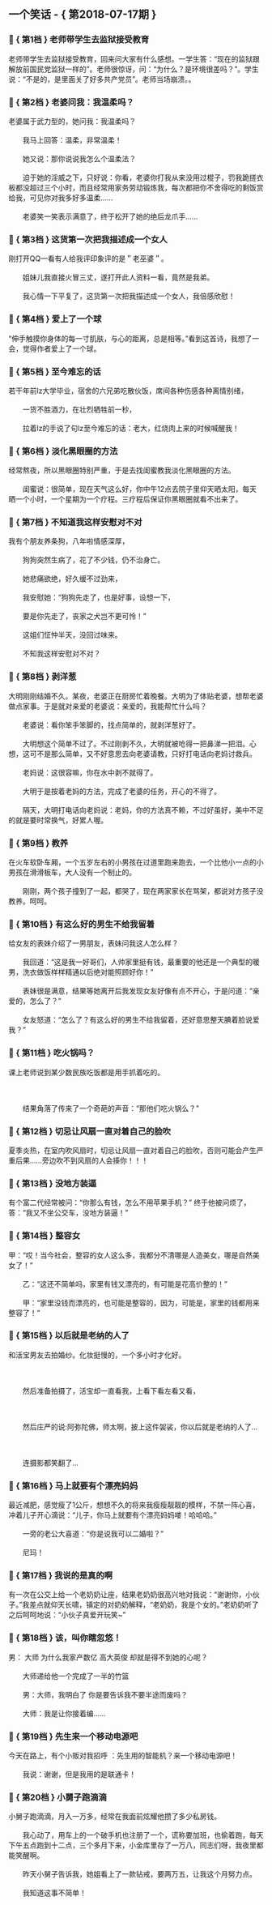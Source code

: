 ## 一个笑话 - { 第2018-07-17期 }
</hr>

### :jack_o_lantern: { 第1档 } 老师带学生去监狱接受教育
老师带学生去监狱接受教育，回来问大家有什么感想。一学生答：“现在的监狱跟解放前国民党监狱一样的”。老师很惊讶，问：“为什么？是环境很差吗？”。学生说：“不是的，是里面关了好多共产党员”。老师当场崩溃。。


### :jack_o_lantern: { 第2档 } 老婆问我：我温柔吗？
老婆属于武力型的，她问我：我温柔吗？<br/><br/>　　我马上回答：温柔，非常温柔！<br/><br/>　　她又说：那你说说我怎么个温柔法？<br/><br/>　　迫于她的淫威之下，只好说：你看，老婆你打我从来没用过棍子，罚我跪搓衣板都没超过三个小时，而且经常用家务劳动锻炼我，每次都把你不舍得吃的剩饭赏给我，可见你对我多好多温柔……<br/><br/>　　老婆笑一笑表示满意了，终于松开了她的绝后龙爪手……


### :jack_o_lantern: { 第3档 } 这货第一次把我描述成一个女人
刚打开QQ一看有人给我评印象评的是＂老巫婆＂。<br/><br/>　　姐妹儿我直接火冒三丈，遂打开此人资料一看，竟然是我弟。<br/><br/>　　我心情一下平复了，这货第一次把我描述成一个女人，我倍感欣慰！


### :jack_o_lantern: { 第4档 } 爱上了一个球
“伸手触摸你身体的每一寸肌肤，与心的距离，总是相等。”看到这首诗，我想了一会，觉得作者爱上了一个球。


### :jack_o_lantern: { 第5档 } 至今难忘的话
若干年前lz大学毕业，宿舍的六兄弟吃散伙饭，席间各种伤感各种离情别绪，<br/><br/>　　一货不胜酒力，在壮烈牺牲前一秒，<br/><br/>　　拉着lz的手说了句lz至今难忘的话：老大，红烧肉上来的时候喊醒我！


### :jack_o_lantern: { 第6档 } 淡化黑眼圈的方法
经常熬夜，所以黑眼圈特别严重，于是去找闺蜜教我淡化黑眼圈的方法。<br/><br/>　　闺蜜说：很简单，现在天气这么好，你中午12点去院子里仰天晒太阳，每天晒一个小时，一个星期为一个疗程。三疗程后保证你黑眼圈就看不出来了。


### :jack_o_lantern: { 第7档 } 不知道我这样安慰对不对
我有个朋友养条狗，八年啦情感深厚，<br/><br/>　　狗狗突然生病了，花了不少钱，仍不治身亡。<br/><br/>　　她悲痛欲绝，好久缓不过劲来，<br/><br/>　　我安慰她：“狗狗先走了，也是好事，设想一下，<br/><br/>　　要是你先走了，丧家之犬岂不更可怜！”<br/><br/>　　这姐们怔忡半天，没回过味来。<br/><br/>　　不知我这样安慰对不对？


### :jack_o_lantern: { 第8档 } 剥洋葱
大明刚刚结婚不久。某夜，老婆正在厨房忙着晚餐。大明为了体贴老婆，想帮老婆做点家事。于是就对亲爱的老婆说：亲爱的，我能帮忙什么吗？<br/><br/>　　老婆说：看你笨手笨脚的，找点简单的，就剥洋葱好了。<br/><br/>　　大明想这个简单不过了。不过刚剥不久，大明就被呛得一把鼻涕一把泪。心想，这可不是那么简单，又不好意思去向老婆请教，只好打电话向老妈讨救兵。<br/><br/>　　老妈说：这很容嘛，你在水中剥不就得了。<br/><br/>　　大明于是按着老妈的方法，完成了老婆的任务，开心的不得了。<br/><br/>　　隔天，大明打电话向老妈说：老妈，你的方法真不赖，不过好虽好，美中不足的就是要时常换气，好累人喔。


### :jack_o_lantern: { 第9档 } 教养
在火车软卧车厢，一个五岁左右的小男孩在过道里跑来跑去，一个比他小一点的小男孩在滑滑板车，大人没有一个制止的。<br/><br/>　　刚刚，两个孩子撞到了一起，都哭了，现在两家家长在骂架，都说对方孩子没教养。呵呵。


### :jack_o_lantern: { 第10档 } 有这么好的男生不给我留着
给女友的表妹介绍了一男朋友，表妹问我这人怎么样？<br/><br/>　　我回道：“这是我一好哥们，人帅家里挺有钱，最重要的他还是一个典型的暖男，洗衣做饭样样精通以后绝对能照顾好你！”<br/><br/>　　表妹很是满意，结果等她离开后我发现女友好像有点不开心，于是问道：“亲爱的，怎么了？”<br/><br/>　　女友怒道：“怎么了？有这么好的男生不给我留着，还好意思整天腆着脸说爱我？”


### :jack_o_lantern: { 第11档 } 吃火锅吗？
课上老师说到某少数民族吃饭都是用手抓着吃的。<br/><br/><br/><br/>　　结果角落了传来了一个奇葩的声音：“那他们吃火锅么？”


### :jack_o_lantern: { 第12档 } 切忌让风扇一直对着自己的脸吹
夏季炎热，在室内吹风扇时，切忌让风扇一直对着自己的脸吹，否则可能会产生严重后果……旁边吹不到风扇的人会揍你！！！


### :jack_o_lantern: { 第13档 } 没地方装逼
有个富二代经常被问：“你那么有钱，怎么不用苹果手机？” 终于他被问烦了，答：“我又不坐公交车，没地方装逼！”


### :jack_o_lantern: { 第14档 } 整容女
甲：“哎！当今社会，整容的女人这么多，我都分不清哪是人造美女，哪是自然美女了！”<br/><br/>　　乙：“这还不简单吗，家里有钱又漂亮的，有可能是花高价整的！”<br/><br/>　　甲：“家里没钱而漂亮的，也可能是整容的，因为，可能是，家里的钱都用来整容了！”


### :jack_o_lantern: { 第15档 } 以后就是老纳的人了
和活宝男友去拍婚纱。化妆挺慢的，一个多小时才化好。<br/><br/><br/><br/>　　然后准备拍摄了，活宝却一直看我，上看下看左看又看，<br/><br/><br/><br/>　　然后庄严的说:阿弥陀佛，师太啊，披上这件袈裟，你以后就是老纳的人了…<br/><br/><br/><br/>　　连摄影都笑翻了...


### :jack_o_lantern: { 第16档 } 马上就要有个漂亮妈妈
最近减肥，感觉瘦了1公斤，想想不久的将来我瘦瘦靓靓的模样，不禁一阵心喜，冲着儿子开心滴说：“儿子，你马上就要有个漂亮妈妈喽！哈哈哈。”<br/><br/>　　一旁的老公大喜道：“你是说我可以二婚啦？”<br/><br/>　　尼玛！


### :jack_o_lantern: { 第17档 } 我说的是真的啊
有一次在公交上给一个老奶奶让座，结果老奶奶很高兴地对我说：“谢谢你，小伙子。”我差点就仰天长啸，镇定的对奶奶解释，“老奶奶，我是个女的。”老奶奶听了之后呵呵地说：“小伙子真爱开玩笑~”


### :jack_o_lantern: { 第18档 } 该，叫你瞎忽悠！
男： 大师 为什么我家产数亿 高大英俊 却就是得不到她的心呢？<br/><br/>　　大师递给他一个完成了一半的竹篮<br/><br/>　　男：大师，我明白了 你是要告诉我不要半途而废吗？<br/><br/>　　大师：我是让你接着编……


### :jack_o_lantern: { 第19档 } 先生来一个移动电源吧
今天在路上，有个小贩对我招呼 ：先生用的智能机？来一个移动电源吧！<br/><br/>　　我说：谢谢，但是我用的是联通卡！


### :jack_o_lantern: { 第20档 } 小舅子跑滴滴
小舅子跑滴滴，月入一万多，经常在我面前炫耀他攒了多少私房钱。<br/><br/>　　我心动了，用车上的一个破手机也注册了一个，谎称要加班，也偷着跑，每天下午五点跑到十二点，三个多月下来，小金库里存了一万八，同志们呀，我夜里都能笑醒啊。<br/><br/>　　昨天小舅子告诉我，她姐看上了一款钻戒，要两万五，让我这个月努力点。<br/><br/>　　我知道这事不简单！

